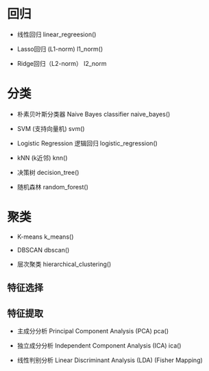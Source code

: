# 回归

- 线性回归
linear_regreesion()

- Lasso回归 (L1-norm)
l1_norm()

- Ridge回归（L2-norm）
l2_norm


# 分类

- 朴素贝叶斯分类器 Naive Bayes classifier
naive_bayes()

- SVM (支持向量机)
svm()

- Logistic Regression 逻辑回归
logistic_regression()

- kNN (k近邻)
knn()

- 决策树
decision_tree()

- 随机森林
random_forest()


# 聚类

- K-means
k_means()

- DBSCAN
dbscan()

- 层次聚类
hierarchical_clustering()

## 特征选择



## 特征提取

- 主成分分析 Principal Component Analysis (PCA)
pca()

- 独立成分分析 Independent Component Analysis (ICA)
ica()


- 线性判别分析 Linear Discriminant Analysis (LDA) (Fisher Mapping)


